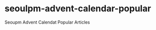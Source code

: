 seoulpm-advent-calendar-popular
===============================

Seoupm Advent Calendat Popular Articles
